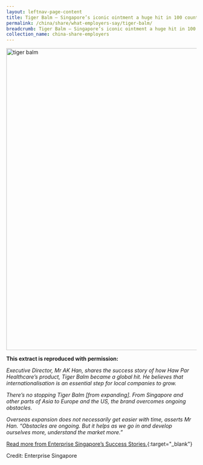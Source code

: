 ```yaml
---
layout: leftnav-page-content
title: Tiger Balm – Singapore’s iconic ointment a huge hit in 100 countries
permalink: /china/share/what-employers-say/tiger-balm/
breadcrumb: Tiger Balm – Singapore’s iconic ointment a huge hit in 100 countries
collection_name: china-share-employers
---
```


<img src="\images\china-employers\tiger-balm.jpg" alt="tiger balm" style="width:800px;" />

**This extract is reproduced with permission:**

*Executive Director, Mr AK Han, shares the success story of how Haw Par Healthcare’s product, Tiger Balm became a global hit. He believes that internationalisation is an essential step for local companies to grow.*

*There’s no stopping Tiger Balm [from expanding]. From Singapore and other parts of Asia to Europe and the US, the brand overcomes ongoing obstacles.*

*Overseas expansion does not necessarily get easier with time, asserts Mr Han. “Obstacles are ongoing. But it helps as we go in and develop ourselves more, understand the market more.”*

[Read more from Enterprise Singapore’s Success Stories.](https://ie.enterprisesg.gov.sg/Venture-Overseas/Browse-By-Market/Asia-Pacific/China/Success-Stories/cs/Success-Stories/Tiger-Balm--Singapore-s-iconic-ointment-a-huge-hit-in-100-countries){:target="_blank"}

Credit: Enterprise Singapore